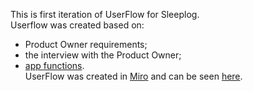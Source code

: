This is first iteration of UserFlow for Sleeplog.<br>
Userflow was created based on:
- Product Owner requirements;
- the interview with the Product Owner;
- [app functions](https://github.com/sahlet-official/sleeplog/blob/develop/Specification/UserFlow/AppFunctions.md).<br>
UserFlow was created in [Miro](https://miro.com/) and can be seen [here](https://miro.com/app/board/uXjVP9crbcw=/).
